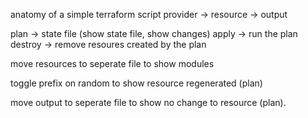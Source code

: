 anatomy of a simple terraform script
provider -> resource -> output

plan -> state file (show state file, show changes)
apply -> run the plan
destroy -> remove resoures created by the plan

move resources to seperate file to show modules

toggle prefix on random to show resource regenerated (plan)

move output to seperate file to show no change to resource (plan).


